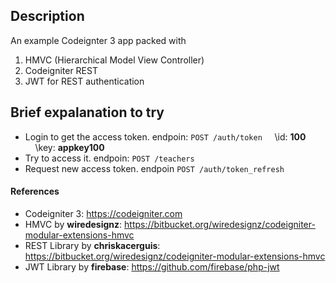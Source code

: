 ## Description ##
An example Codeignter 3 app packed with
1. HMVC (Hierarchical Model View Controller)
2. Codeigniter REST
3. JWT for REST authentication

## Brief expalanation to try ##
- Login to get the access token. endpoin: `POST /auth/token`
&nbsp;&nbsp;&nbsp;&nbsp;\id: __100__
&nbsp;&nbsp;&nbsp;&nbsp;\key: __appkey100__
- Try to access it. endpoin: `POST /teachers`
- Request new access token. endpoin `POST /auth/token_refresh`

#### References ####
- Codeigniter 3: https://codeigniter.com 
- HMVC by __wiredesignz__: https://bitbucket.org/wiredesignz/codeigniter-modular-extensions-hmvc
- REST Library by __chriskacerguis__: https://bitbucket.org/wiredesignz/codeigniter-modular-extensions-hmvc
- JWT Library by __firebase__: https://github.com/firebase/php-jwt
